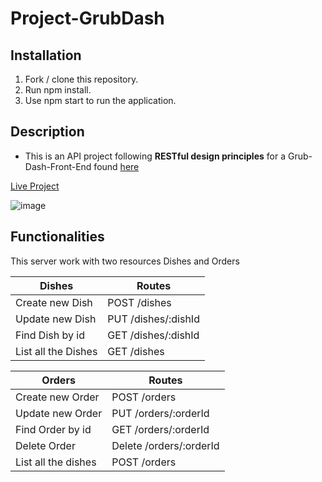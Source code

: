 # Project-GrubDash

## Installation 

1.  Fork / clone this repository.
2.  Run npm install.
3.  Use npm start to run the application.

## Description

* This is an API project following __RESTful design principles__ for a Grub-Dash-Front-End found [here](https://github.com/ramamdeeCode/grub-dash-front-end.git)

[Live Project](https://grub-dash-frontend.onrender.com)

![image](https://user-images.githubusercontent.com/86864383/183989221-3499e80c-8ada-447d-93a9-c99f148b48dd.png)





## Functionalities
This server work with two resources Dishes and Orders





Dishes | Routes | 
--- | --- | 
Create new Dish | POST /dishes | 
Update new Dish | PUT /dishes/:dishId |
Find Dish by id | GET /dishes/:dishId
List all the Dishes | GET /dishes



Orders | Routes | 
--- | --- | 
Create new Order | POST /orders | 
Update new Order | PUT /orders/:orderId |
Find Order by id | GET /orders/:orderId
Delete Order | Delete /orders/:orderId
List all the dishes | POST /orders




